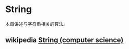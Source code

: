 # String

本章讲述与字符串相关的算法。

## wikipedia [String (computer science)](https://en.wikipedia.org/wiki/String_(computer_science))

